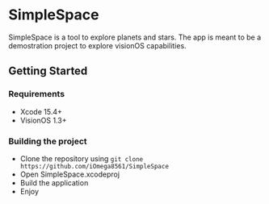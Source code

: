 # SimpleSpace
SimpleSpace is a tool to explore planets and stars. The app is meant to be a demostration project to explore visionOS capabilities.

## Getting Started
### Requirements
- Xcode 15.4+
- VisionOS 1.3+

### Building the project
- Clone the repository using ```git clone https://github.com/iOmega8561/SimpleSpace```
- Open SimpleSpace.xcodeproj
- Build the application
- Enjoy
